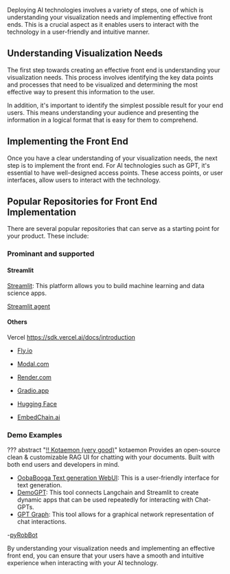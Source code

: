 Deploying AI technologies involves a variety of steps, one of which is understanding your visualization needs and implementing effective front ends. This is a crucial aspect as it enables users to interact with the technology in a user-friendly and intuitive manner.

## Understanding Visualization Needs

The first step towards creating an effective front end is understanding your visualization needs. This process involves identifying the key data points and processes that need to be visualized and determining the most effective way to present this information to the user.

In addition, it's important to identify the simplest possible result for your end users. This means understanding your audience and presenting the information in a logical format that is easy for them to comprehend.

## Implementing the Front End

Once you have a clear understanding of your visualization needs, the next step is to implement the front end. For AI technologies such as GPT, it's essential to have well-designed access points. These access points, or user interfaces, allow users to interact with the technology.

## Popular Repositories for Front End Implementation

There are several popular repositories that can serve as a starting point for your product. These include:

### Prominant and supported 
#### Streamlit
[Streamlit](https://blog.streamlit.io/langchain-streamlit/): This platform allows you to build machine learning and data science apps.

[Streamlit agent](https://github.com/langchain-ai/streamlit-agent)

#### Others
Vercel https://sdk.vercel.ai/docs/introduction
- [Fly.io](https://www.fly.io)
- [Modal.com](https://www.modal.com)
- [Render.com](https://www.render.com)
- [Gradio.app](https://www.gradio.app)

- [Hugging Face](https://www.huggingface.co)
- [EmbedChain.ai](https://www.embedchain.ai)

### Demo Examples

??? abstract "[‼️ Kotaemon (very good)](https://github.com/Cinnamon/kotaemon)" kotaemon
    Provides an open-source clean & customizable RAG UI for chatting with your documents. Built with both end users and developers in mind.

- [OobaBooga Text generation WebUI](https://github.com/oobabooga/text-generation-webui): This is a user-friendly interface for text generation.
- [DemoGPT](https://github.com/melih-unsal/DemoGPT): This tool connects Langchain and Streamlit to create dynamic apps that can be used repeatedly for interacting with Chat-GPTs.
- [GPT Graph](https://github.com/m-elbably/gpt-graph): This tool allows for a graphical network representation of chat interactions.

-[pyRobBot](https://github.com/paulovcmedeiros/pyRobBot)

By understanding your visualization needs and implementing an effective front end, you can ensure that your users have a smooth and intuitive experience when interacting with your AI technology.
